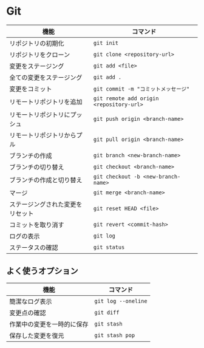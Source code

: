 # Git

<!-- exec:start -->
| 機能                             | コマンド                                 |
|----------------------------------|------------------------------------------|
| リポジトリの初期化               | `git init`                               |
| リポジトリをクローン             | `git clone <repository-url>`             |
| 変更をステージング               | `git add <file>`                         |
| 全ての変更をステージング         | `git add .`                              |
| 変更をコミット                   | `git commit -m "コミットメッセージ"`     |
| リモートリポジトリを追加         | `git remote add origin <repository-url>` |
| リモートリポジトリにプッシュ     | `git push origin <branch-name>`          |
| リモートリポジトリからプル       | `git pull origin <branch-name>`          |
| ブランチの作成                   | `git branch <new-branch-name>`           |
| ブランチの切り替え               | `git checkout <branch-name>`             |
| ブランチの作成と切り替え         | `git checkout -b <new-branch-name>`      |
| マージ                           | `git merge <branch-name>`                |
| ステージングされた変更をリセット | `git reset HEAD <file>`                  |
| コミットを取り消す               | `git revert <commit-hash>`               |
| ログの表示                       | `git log`                                |
| ステータスの確認                 | `git status`                             |
<!-- exec:end -->

## よく使うオプション

| 機能                       | コマンド               |
|----------------------------|------------------------|
| 簡潔なログ表示             | `git log --oneline`    |
| 変更点の確認               | `git diff`             |
| 作業中の変更を一時的に保存 | `git stash`            |
| 保存した変更を復元         | `git stash pop`        |

